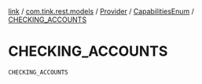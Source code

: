 [link](../../../index.md) / [com.tink.rest.models](../../index.md) / [Provider](../index.md) / [CapabilitiesEnum](index.md) / [CHECKING_ACCOUNTS](./-c-h-e-c-k-i-n-g_-a-c-c-o-u-n-t-s.md)

# CHECKING_ACCOUNTS

`CHECKING_ACCOUNTS`